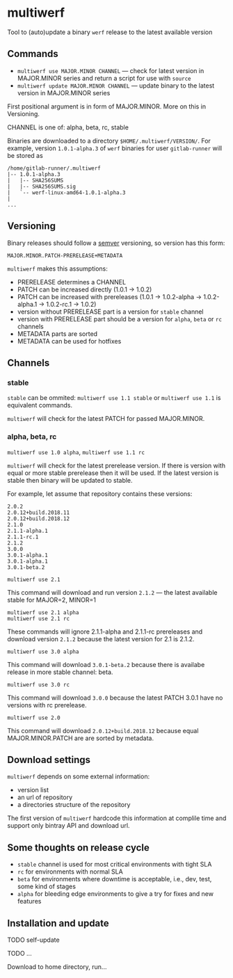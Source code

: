 # multiwerf
Tool to (auto)update a binary `werf` release to the latest available version

## Commands

- `multiwerf use MAJOR.MINOR CHANNEL` — check for latest version in MAJOR.MINOR series and return a script for use with `source`
- `multiwerf update MAJOR.MINOR CHANNEL` — update binary to the latest version in MAJOR.MINOR series

First positional argument is in form of MAJOR.MINOR. More on this in Versioning.

CHANNEL is one of: alpha, beta, rc, stable

Binaries are downloaded to a directory `$HOME/.multiwerf/VERSION/`. For example, version `1.0.1-alpha.3` of `werf` binaries for user `gitlab-runner` will be stored as

```
/home/gitlab-runner/.multiwerf
|-- 1.0.1-alpha.3
|   |-- SHA256SUMS
|   |-- SHA256SUMS.sig
|   `-- werf-linux-amd64-1.0.1-alpha.3
|
...
```

## Versioning

Binary releases should follow a [semver](https://semver.org/) versioning, so version has this form:

```
MAJOR.MINOR.PATCH-PRERELEASE+METADATA
```

`multiwerf` makes this assumptions:

- PRERELEASE determines a CHANNEL
- PATCH can be increased directly (1.0.1 → 1.0.2)
- PATCH can be increased with prereleases (1.0.1 → 1.0.2-alpha → 1.0.2-alpha.1 → 1.0.2-rc.1 → 1.0.2)
- version without PRERELEASE part is a version for `stable` channel
- version with PRERELEASE part should be a version for `alpha`, `beta` or `rc` channels
- METADATA parts are sorted
- METADATA can be used for hotfixes

## Channels

### stable

`stable` can be ommited: `multiwerf use 1.1 stable` or `multiwerf use 1.1` is equivalent commands.

`multiwerf` will check for the latest PATCH for passed MAJOR.MINOR.

### alpha, beta, rc

`multiwerf use 1.0 alpha`, `multiwerf use 1.1 rc`

`multiwerf` will check for the latest prerelease version. If there is version with equal or more stable prerelease then it will be used.
If the latest version is stable then binary will be updated to stable.

For example, let assume that repository contains these versions:

```
2.0.2
2.0.12+build.2018.11
2.0.12+build.2018.12
2.1.0
2.1.1-alpha.1
2.1.1-rc.1
2.1.2
3.0.0
3.0.1-alpha.1
3.0.1-alpha.1
3.0.1-beta.2
```

```
multiwerf use 2.1
```
This command will download and run version `2.1.2` — the latest available stable for MAJOR=2, MINOR=1

```
multiwerf use 2.1 alpha
multiwerf use 2.1 rc
```
These commands will ignore 2.1.1-alpha and 2.1.1-rc prereleases and download version `2.1.2` because the latest version for 2.1 is 2.1.2.

```
multiwerf use 3.0 alpha
```

This command will download `3.0.1-beta.2` because there is availabe release in more stable channel: beta.

```
multiwerf use 3.0 rc
```
This command will download `3.0.0` because the latest PATCH 3.0.1 have no versions with rc prerelease.

```
multiwerf use 2.0
```
This command will download `2.0.12+build.2018.12` because equal MAJOR.MINOR.PATCH are are sorted by metadata.

## Download settings

`multiwerf` depends on some external information:

- version list
- an url of repository
- a directories structure of the repository

The first version of `multiwerf` hardcode this information at complile time and support only bintray API and download url.

## Some thoughts on release cycle

- `stable` channel is used for most critical environments with tight SLA
- `rc` for environments with normal SLA
- `beta` for environments where downtime is acceptable, i.e., dev, test, some kind of stages
- `alpha` for bleeding edge environments to give a try for fixes and new features

## Installation and update

TODO self-update

TODO ...

Download to home directory, run...
